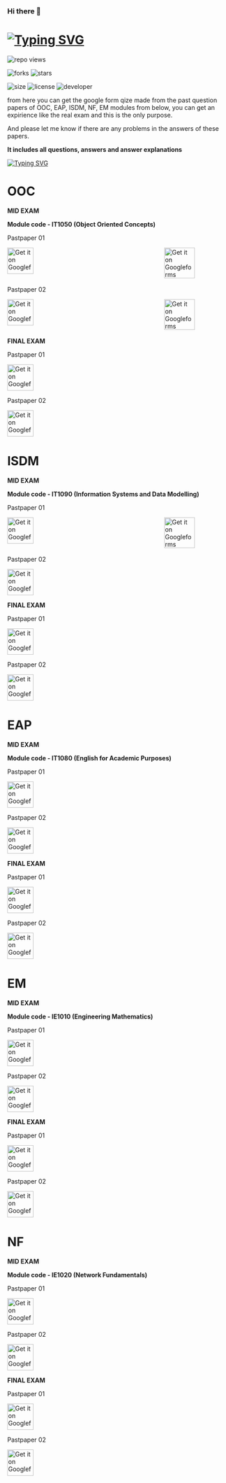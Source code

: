  ### Hi there 👋
 
# [![Typing SVG](https://readme-typing-svg.demolab.com?font=Fira+Code&weight=500&size=35&pause=1000&color=721DF7&width=435&lines=Hello+SLIIT+Students%2C)](https://git.io/typing-svg)

 ![repo views](https://hits.seeyoufarm.com/api/count/incr/badge.svg?url=https%3A%2F%2Fgithub.com%2FVehanRajintha%2FMy_Modules_SLIIT&count_bg=%2379C83D&title_bg=%23555555&icon=gitpod.svg&icon_color=%23E7E7E7&title=Views&edge_flat=false)


![forks](https://img.shields.io/github/forks/VehanRajintha/My_Modules_SLIIT?label=Forks&style=social)
![stars](https://img.shields.io/github/stars/VehanRajintha/My_Modules_SLIIT?style=social)

![size](https://img.shields.io/github/repo-size/VehanRajintha/My_Modules_SLIIT?color=purple&label=Repo%20Size&style=plastic)
![license](https://img.shields.io/github/license/VehanRajintha/My_Modules_SLIIT?color=purple&label=License&style=plastic)
![developer](https://img.shields.io/static/v1?label=Author&message=Vehan%20Rajintha&color=purple&style=plastic)

from here you can get the google form qize made from the past question papers of OOC, EAP, ISDM, NF, EM modules from below, you can get an expirience like the real exam and this is the only purpose.

And please let me know if there are any problems in the answers of these papers.

**It includes all questions, answers and answer explanations**

[![Typing SVG](https://readme-typing-svg.demolab.com?font=Fira+Code&weight=600&pause=1000&color=F71111&width=435&lines=All+papaers+here+in+are+;copyrighted++by+SLIIT)](https://git.io/typing-svg)

# OOC
**MID EXAM**

**Module code - IT1050 (Object Oriented Concepts)**

Pastpaper 01

<p>
    <a href="https://forms.gle/7nya1Qs3gVqnJ7hf8" style="float: left;">
        <img src="https://firebasestorage.googleapis.com/v0/b/vehan-5008a.appspot.com/o/button_take-exam.png?alt=media&token=43a75680-9dd4-4772-8deb-4741d5491193" alt="Get it on Googleforms" height="60">
    </a>
 &nbsp;&nbsp;&nbsp;&nbsp;&nbsp;&nbsp;&nbsp;&nbsp;&nbsp;&nbsp;&nbsp;&nbsp;&nbsp;&nbsp;&nbsp;&nbsp;&nbsp;&nbsp;&nbsp;&nbsp;
    <a href="https://drive.usercontent.google.com/u/0/uc?id=1hn3jhVHyNb2r-0VRrSKNxVjQ8A3FNDED&export=download" style="display: inline-block; margin-left: 50%; transform: translateX(-50%);">
        <img src="https://firebasestorage.googleapis.com/v0/b/vehan-5008a.appspot.com/o/2290851_download_document_download%20pdf_pdf_icon.png?alt=media&token=67b3ffa0-48b2-42f7-b7fd-a4f796b6e375" alt="Get it on Googleforms" height="70">
    </a>
</p>

    


Pastpaper 02

<p>
    <a href="https://forms.gle/56qjkkBeuB6UXWzs9" style="float: left;">
        <img src="https://firebasestorage.googleapis.com/v0/b/vehan-5008a.appspot.com/o/button_take-exam.png?alt=media&token=43a75680-9dd4-4772-8deb-4741d5491193" alt="Get it on Googleforms" height="60">
    </a>
 &nbsp;&nbsp;&nbsp;&nbsp;&nbsp;&nbsp;&nbsp;&nbsp;&nbsp;&nbsp;&nbsp;&nbsp;&nbsp;&nbsp;&nbsp;&nbsp;&nbsp;&nbsp;&nbsp;&nbsp;
    <a href="https://drive.usercontent.google.com/u/0/uc?id=1Ur9KqXSBsUQso1wB4FpM2TcJrvgz16OK&export=download" style="display: inline-block; margin-left: 50%; transform: translateX(-50%);">
        <img src="https://firebasestorage.googleapis.com/v0/b/vehan-5008a.appspot.com/o/2290851_download_document_download%20pdf_pdf_icon.png?alt=media&token=67b3ffa0-48b2-42f7-b7fd-a4f796b6e375" alt="Get it on Googleforms" height="70">
    </a>
</p>

    

**FINAL EXAM**

Pastpaper 01

[<img src="https://firebasestorage.googleapis.com/v0/b/vehan-5008a.appspot.com/o/button_soon.png?alt=media&token=fb0b809b-2cf5-4afd-be92-85cc75ce9d11"
    alt="Get it on Googleforms"
    height="60">](https://forms.google.com)


Pastpaper 02

[<img src="https://firebasestorage.googleapis.com/v0/b/vehan-5008a.appspot.com/o/button_soon.png?alt=media&token=fb0b809b-2cf5-4afd-be92-85cc75ce9d11"
    alt="Get it on Googleforms"
    height="60">](https://forms.google.com)



# ISDM
**MID EXAM**

**Module code - IT1090 (Information Systems and Data Modelling)**

Pastpaper 01

<p>
    <a href="https://forms.gle/9HYqGvu6GfDDxQNF6" style="float: left;">
        <img src="https://firebasestorage.googleapis.com/v0/b/vehan-5008a.appspot.com/o/button_take-exam.png?alt=media&token=43a75680-9dd4-4772-8deb-4741d5491193" alt="Get it on Googleforms" height="60">
    </a>
 &nbsp;&nbsp;&nbsp;&nbsp;&nbsp;&nbsp;&nbsp;&nbsp;&nbsp;&nbsp;&nbsp;&nbsp;&nbsp;&nbsp;&nbsp;&nbsp;&nbsp;&nbsp;&nbsp;&nbsp;
    <a href="https://drive.usercontent.google.com/u/0/uc?id=1Ku5gsPcL5mgIsLFm9QOWeeDMLSyl8R6o&export=download" style="display: inline-block; margin-left: 50%; transform: translateX(-50%);">
        <img src="https://firebasestorage.googleapis.com/v0/b/vehan-5008a.appspot.com/o/2290851_download_document_download%20pdf_pdf_icon.png?alt=media&token=67b3ffa0-48b2-42f7-b7fd-a4f796b6e375" alt="Get it on Googleforms" height="70">
    </a>
</p>



Pastpaper 02

[<img src="https://firebasestorage.googleapis.com/v0/b/vehan-5008a.appspot.com/o/button_soon.png?alt=media&token=fb0b809b-2cf5-4afd-be92-85cc75ce9d11"
    alt="Get it on Googleforms"
    height="60">](https://forms.google.com)

**FINAL EXAM**

Pastpaper 01

[<img src="https://firebasestorage.googleapis.com/v0/b/vehan-5008a.appspot.com/o/button_soon.png?alt=media&token=fb0b809b-2cf5-4afd-be92-85cc75ce9d11"
    alt="Get it on Googleforms"
    height="60">](https://forms.google.com)


Pastpaper 02

[<img src="https://firebasestorage.googleapis.com/v0/b/vehan-5008a.appspot.com/o/button_soon.png?alt=media&token=fb0b809b-2cf5-4afd-be92-85cc75ce9d11"
    alt="Get it on Googleforms"
    height="60">](https://forms.google.com)


# EAP
**MID EXAM**

**Module code - IT1080 (English for Academic Purposes)**

Pastpaper 01

[<img src="https://firebasestorage.googleapis.com/v0/b/vehan-5008a.appspot.com/o/button_soon.png?alt=media&token=fb0b809b-2cf5-4afd-be92-85cc75ce9d11"
    alt="Get it on Googleforms"
    height="60">](https://forms.google.com)


Pastpaper 02

[<img src="https://firebasestorage.googleapis.com/v0/b/vehan-5008a.appspot.com/o/button_soon.png?alt=media&token=fb0b809b-2cf5-4afd-be92-85cc75ce9d11"
    alt="Get it on Googleforms"
    height="60">](https://forms.google.com)

**FINAL EXAM**

Pastpaper 01

[<img src="https://firebasestorage.googleapis.com/v0/b/vehan-5008a.appspot.com/o/button_soon.png?alt=media&token=fb0b809b-2cf5-4afd-be92-85cc75ce9d11"
    alt="Get it on Googleforms"
    height="60">](https://forms.google.com)


Pastpaper 02

[<img src="https://firebasestorage.googleapis.com/v0/b/vehan-5008a.appspot.com/o/button_soon.png?alt=media&token=fb0b809b-2cf5-4afd-be92-85cc75ce9d11"
    alt="Get it on Googleforms"
    height="60">](https://forms.google.com)



# EM
**MID EXAM**

**Module code - IE1010 (Engineering Mathematics)**

Pastpaper 01

[<img src="https://firebasestorage.googleapis.com/v0/b/vehan-5008a.appspot.com/o/button_soon.png?alt=media&token=fb0b809b-2cf5-4afd-be92-85cc75ce9d11"
    alt="Get it on Googleforms"
    height="60">](https://forms.google.com)


Pastpaper 02

[<img src="https://firebasestorage.googleapis.com/v0/b/vehan-5008a.appspot.com/o/button_soon.png?alt=media&token=fb0b809b-2cf5-4afd-be92-85cc75ce9d11"
    alt="Get it on Googleforms"
    height="60">](https://forms.google.com)

**FINAL EXAM**

Pastpaper 01

[<img src="https://firebasestorage.googleapis.com/v0/b/vehan-5008a.appspot.com/o/button_soon.png?alt=media&token=fb0b809b-2cf5-4afd-be92-85cc75ce9d11"
    alt="Get it on Googleforms"
    height="60">](https://forms.google.com)


Pastpaper 02

[<img src="https://firebasestorage.googleapis.com/v0/b/vehan-5008a.appspot.com/o/button_soon.png?alt=media&token=fb0b809b-2cf5-4afd-be92-85cc75ce9d11"
    alt="Get it on Googleforms"
    height="60">](https://forms.google.com)


# NF
**MID EXAM**

**Module code - IE1020 (Network Fundamentals)**

Pastpaper 01

[<img src="https://firebasestorage.googleapis.com/v0/b/vehan-5008a.appspot.com/o/button_soon.png?alt=media&token=fb0b809b-2cf5-4afd-be92-85cc75ce9d11"
    alt="Get it on Googleforms"
    height="60">](https://forms.google.com)


Pastpaper 02

[<img src="https://firebasestorage.googleapis.com/v0/b/vehan-5008a.appspot.com/o/button_soon.png?alt=media&token=fb0b809b-2cf5-4afd-be92-85cc75ce9d11"
    alt="Get it on Googleforms"
    height="60">](https://forms.google.com)

**FINAL EXAM**

Pastpaper 01

[<img src="https://firebasestorage.googleapis.com/v0/b/vehan-5008a.appspot.com/o/button_soon.png?alt=media&token=fb0b809b-2cf5-4afd-be92-85cc75ce9d11"
    alt="Get it on Googleforms"
    height="60">](https://forms.google.com)


Pastpaper 02

[<img src="https://firebasestorage.googleapis.com/v0/b/vehan-5008a.appspot.com/o/button_soon.png?alt=media&token=fb0b809b-2cf5-4afd-be92-85cc75ce9d11"
    alt="Get it on Googleforms"
    height="60">](https://forms.google.com)









